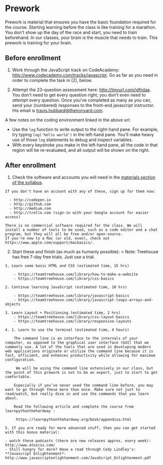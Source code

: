 # Prework

Prework is material that ensures you have the basic foundation required for the course. Starting learning before the class is like training for a marathon. You don't show up the day of the race and start, you need to train beforehand. In our classes, your brain is the muscle that needs to train. This prework is training for your brain.

## Before enrollment

  1. Work through the JavaScript track on CodeAcademy: http://www.codecademy.com/tracks/javascript. Go as far as you need in order to complete the task in (2), below.

  2. Attempt the 23-question assessment here: http://tinyurl.com/jdfrdaa. You don't need to get every question right; you don't even need to *attempt* every question. Once you've completed as many as you can, send your (numbered) responses to the front-end javascript instructor. His email is travis.hubbard@theironyard.com.

  A few notes on the coding environment linked in the above url:

  - Use the `log` function to write output to the right-hand pane. For example, try typing `log('hello world')` in the left-hand pane. You'll make heavy use of those `log` statements to debug and inspect variables.
  - With every keystroke you make in the left-hand pane, all the code in that region will be re-evaluated, and all output will be shown on the right.


## After enrollment

  1. Check the software and accounts you will need in the [materials section of the syllabus](https://github.com/TIY-Houston-Front-End-Engineering/Course-Guide/blob/master/Resources/syllabus.md).

    If you don't have an account with any of these, sign up for them now:

      - http://codepen.io
      - http://github.com
      - http://medium.com
      - http://trello.com (sign-in with your Google account for easier access)

    There is no commercial software required for the class. We will install a number of tools to be used, such as a code editor and a chat program, but they will all be free and/or open-source.
    If you're new to a Mac (or old, even), check out https://www.apple.com/support/macbasics/.

  2. Start these and finish (as much as humanly possible):
    > Note: Treehouse has free 7-day free trials. Just use a trial.

    1. Learn some basic HTML and CSS (estimated time, 15 hrs)

        - https://teamtreehouse.com/library/how-to-make-a-website
        - https://teamtreehouse.com/library/css-basics

    2. Continue learning JavaScript (estimated time, 10 hrs)

        - https://teamtreehouse.com/library/javascript-basics
        - https://teamtreehouse.com/library/javascript-loops-arrays-and-objects

    3. Learn Layout + Positioning (estimated time, 2 hrs)
        - https://teamtreehouse.com/library/css-layout-basics        
        - https://teamtreehouse.com/library/responsive-layouts

    4. 1. Learn to use the terminal (estimated time, 4 hours)

        The command line is an interface to the internals of your computer, as opposed to the graphical user interface (GUI) that we commonly use. A lot of the tools that are used in developing modern web applications originate or utilize the command line because it is fast, efficient, and enhances productivity while allowing for maximum configuration.

         We will be using the command line extensively in our class, but the point of this prework is not to be an expert, just to start to get comfortable.

        Especially if you’ve never used the command line before, you may want to go through these more than once. Make sure not just to read/watch, but really dive in and use the commands that you learn about.

        Read the following article and complete the course from learnpythonthehardway :        

         https://learnpythonthehardway.org/book/appendixa.html

    5. If you are ready for more advanced stuff, then you can get started with this bonus material:

    - watch these podcasts (there are new releases approx. every week): http://www.atozcss.com/
    - Still hungry for more? Have a read through Cody Lindley's: **Javascript Enlightenment*: http://www.javascriptenlightenment.com/JavaScript_Enlightenment.pdf
